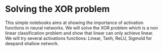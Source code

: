 # Solving the XOR problem

This simple notebooks aims at showing the importance of activation functions in neural networks. 
We will solve the XOR problem which is a non linear classification problem and show that linear can only achieve linear.
We will try several activations functions: Linear, Tanh, ReLU, Sigmoïd for deepand shallow network.